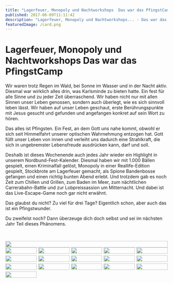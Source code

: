 ```yaml
---
title: "Lagerfeuer, Monopoly und Nachtworkshops  Das war das PfingstCamp"
published: 2017-06-09T11:11:42
description: "Lagerfeuer, Monopoly und Nachtworkshops... - Das war das PfingstCamp...\n#meinEC #Karlsminde #wirsindderNordbund #sinnvollLeben"
featuredImage: /card.png
---
```


# Lagerfeuer, Monopoly und Nachtworkshops  Das war das PfingstCamp

Wir waren trotz Regen im Wald, bei Sonne im Wasser und in der Nacht aktiv. Diesmal war wirklich alles drin, was Karlsminde zu bieten hatte. Ein fest für alle Sinne und zu jeder Zeit überraschend. Wir haben nicht nur mit allen Sinnen unser Leben genossen, sondern auch überlegt, wie es sich sinnvoll leben lässt. Wir haben auf unser Leben geschaut, erste Berührungspunkte mit Jesus gesucht und gefunden und angefangen konkret auf sein Wort zu hören.

Das alles ist Pfingsten. Ein Fest, an dem Gott uns nahe kommt, obwohl er sich seit Himmelfahrt unserer optischen Wahrnehmung entzogen hat. Gott füllt unser Leben von innen und verleiht uns dadurch eine Strahlkraft, die sich in ungebremster Lebensfreude ausdrücken kann, darf und soll.

Deshalb ist dieses Wochenende auch jedes Jahr wieder ein Highlight in unserem Nordbund-Fest-Kalender. Diesmal haben wir mit 1.000 Bällen gespielt, einen Kriminalfall gelöst, Monopoly in einer Reallife-Edition gespielt, Stockbrote am Lagerfeuer gemacht, als Spione Bandenbosse gefangen und einen richtig bunten Abend erlebt. Und trotzdem gab es noch Zeit zum Chillen und Grillen, zum Baden im Meer, zum nächtlichen Carrerabahn-Battle und zur Lobpreissassion um Mitternacht. Und dabei ist das Live-Escape-Game noch gar nicht erwähnt.

Das glaubst du nicht? Zu viel für drei Tage? Eigentlich schon, aber auch das ist ein Pfingstwunder.

Du zweifelst noch? Dann überzeuge dich doch selbst und sei im nächsten Jahr Teil dieses Phänomens.

&nbsp;

<div style="display: grid; grid-template-columns: repeat(1, 1fr); grid-gap: 5px;">
<img src="/old/PfingstCamp.png" alt width="100%">
</div>

<div style="display: grid; grid-template-columns: repeat(5, 1fr); grid-gap: 5px;">
<img src="/old/IMG_7335.jpg" alt width="100%">
<img src="/old/IMG_7380.jpg" alt width="100%">
<img src="/old/IMG_7481.jpg" alt width="100%">
<img src="/old/IMG_7543.jpg" alt width="100%">
<img src="/old/IMG_7567.jpg" alt width="100%">
<img src="/old/IMG_7640.jpg" alt width="100%">
<img src="/old/IMG_7663.jpg" alt width="100%">
<img src="/old/IMG_7679.jpg" alt width="100%">
<img src="/old/IMG_7694.jpg" alt width="100%">
<img src="/old/IMG_7758.jpg" alt width="100%">
<img src="/old/IMG_7772.jpg" alt width="100%">
<img src="/old/IMG_7889.jpg" alt width="100%">
<img src="/old/IMG_7965.jpg" alt width="100%">
<img src="/old/IMG_7993.jpg" alt width="100%">
<img src="/old/IMG_8035.jpg" alt width="100%">
<img src="/old/IMG_8044.jpg" alt width="100%">
</div>